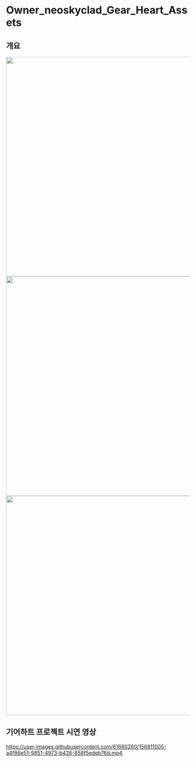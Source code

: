 # Owner_neoskyclad_Gear_Heart_Assets
## 개요
<img src="https://user-images.githubusercontent.com/61660260/156811939-9358a0c7-cd9e-45eb-9542-fbf0f103b53b.png" width=600px>
<img src="https://user-images.githubusercontent.com/61660260/156812027-ef706942-4b07-4674-a90f-aff298abefc3.png" width=600px>
<img src="https://user-images.githubusercontent.com/61660260/156812136-c0de16f5-ce12-4229-afc1-8751fa9d513c.png" width=600px>

## 기어하트 프로젝트 시연 영상

https://user-images.githubusercontent.com/61660260/156811005-a4f86e51-9851-4973-b426-858f5edeb76d.mp4

